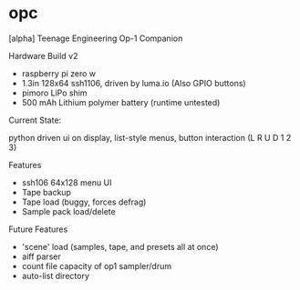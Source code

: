 # opc
[alpha] Teenage Engineering Op-1 Companion

Hardware Build v2
- raspberry pi zero w
- 1.3in 128x64 ssh1106, driven by luma.io (Also GPIO buttons)
- pimoro LiPo shim
- 500 mAh Lithium polymer battery (runtime untested)



Current State:

python driven ui on display, list-style menus, button interaction (L R U D 1 2 3)


Features
- ssh106 64x128 menu UI
- Tape backup
- Tape load (buggy, forces defrag)
- Sample pack load/delete


Future Features
- 'scene' load (samples, tape, and presets all at once)
- aiff parser
- count file capacity of op1 sampler/drum
- auto-list directory


